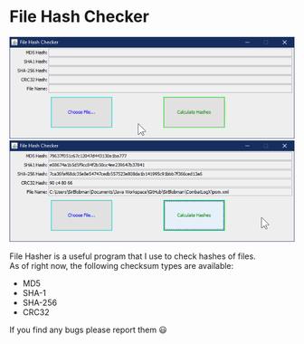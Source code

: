 # File Hash Checker
![Program Screenshot 01](./.github/screenshot01.png?raw=true)
![Program Screenshot 02](./.github/screenshot02.png?raw=true)

File Hasher is a useful program that I use to check hashes of files.  
As of right now, the following checksum types are available:
* MD5
* SHA-1
* SHA-256
* CRC32

If you find any bugs please report them :smiley:
